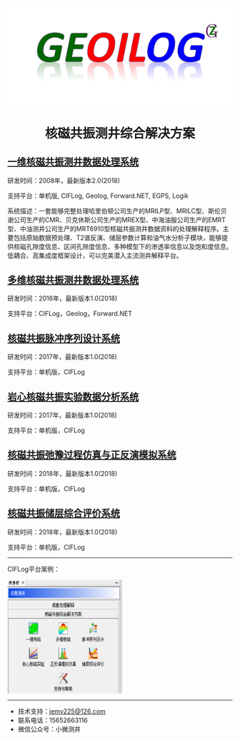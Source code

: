 <script type="text/javascript" async src="https://cdn.mathjax.org/mathjax/latest/MathJax.js?config=TeX-MML-AM_CHTML"> </script>
<div align="center"><img src = "http://github.com/jemy225/NMROS/raw/master/pictures/logo.png" hegiht=64></div>
<h1 align = "center">核磁共振测井综合解决方案</h1>


## [一维核磁共振测井数据处理系统](./一维核磁共振测井数据处理系统/readme.md)

研发时间：2008年，最新版本2.0(2018)

支持平台：单机版, CIFLog, Geolog, Forward.NET, EGPS, Logik

系统描述：一套能够完整处理哈里伯顿公司生产的MRILP型、MRILC型、斯伦贝谢公司生产的CMR、贝克休斯公司生产的MREX型、中海油服公司生产的EMRT型、中油测井公司生产的MRT6910型核磁共振测井数据资料的处理解释程序。主要包括原始数据预处理、T2谱反演、储层参数计算和油气水分析子模块，能够提供核磁孔隙度信息、区间孔隙度信息、多种模型下的渗透率信息以及饱和度信息。低耦合、高集成度框架设计，可以完美潜入主流测井解释平台。

## [多维核磁共振测井数据处理系统](./多维核磁共振测井数据处理系统/readme.md)

研发时间：2016年，最新版本1.0(2018)

支持平台：CIFLog，Geolog，Forward.NET

## [核磁共振脉冲序列设计系统](./核磁共振脉冲序列设计系统/readme.md)

研发时间：2017年，最新版本1.0(2018)

支持平台：单机版，CIFLog

## [岩心核磁共振实验数据分析系统](./岩心核磁共振实验数据分析系统/readme.md)

研发时间：2017年，最新版本1.0(2018)

支持平台：单机版，CIFLog

## [核磁共振弛豫过程仿真与正反演模拟系统](./核磁共振弛豫过程仿真与正反演模拟系统/readme.md)

研发时间：2018年，最新版本1.0(2018)

支持平台：单机版，CIFLog

## [核磁共振储层综合评价系统](./核磁共振储层综合评价系统/readme.md)

研发时间：2018年，最新版本1.0(2018)

支持平台：单机版，CIFLog



---
CIFLog平台案例：

<img  align="center" src = "https://raw.githubusercontent.com/jemy225/NMROS/master/pictures/modulelist.png" width=256 height=256>

---
- 技术支持：jemy225@126.com
- 联系电话：15652663116
- 微信公众号：小微测井

